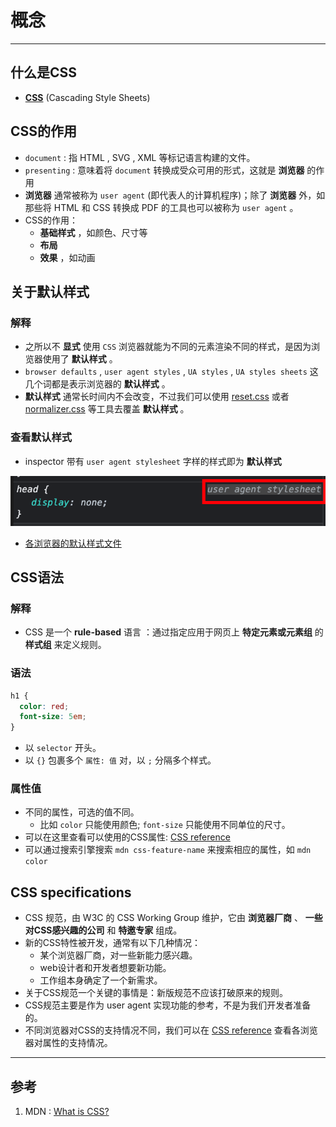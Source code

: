 # 概念

---

## 什么是CSS

- **[CSS](https://developer.mozilla.org/en-US/docs/Glossary/CSS)** (Cascading Style Sheets)

## CSS的作用

- `document` : 指 HTML , SVG , XML 等标记语言构建的文件。
- `presenting` :  意味着将 `document` 转换成受众可用的形式，这就是 **浏览器** 的作用
- **浏览器** 通常被称为 `user agent` (即代表人的计算机程序)；除了 **浏览器** 外，如那些将 HTML  和 CSS 转换成 PDF 的工具也可以被称为 `user agent` 。
- CSS的作用：
  - **基础样式** ，如颜色、尺寸等
  - **布局**
  - **效果** ，如动画

## 关于默认样式

### 解释

- 之所以不 **显式** 使用 `CSS` 浏览器就能为不同的元素渲染不同的样式，是因为浏览器使用了 **默认样式** 。
- `browser defaults` , `user agent styles` , `UA styles` , `UA styles sheets` 这几个词都是表示浏览器的 **默认样式** 。
- **默认样式** 通常长时间内不会改变，不过我们可以使用 [reset.css](https://meyerweb.com/eric/tools/css/reset/) 或者 [normalizer.css](https://github.com/necolas/normalize.css/) 等工具去覆盖 **默认样式** 。

### 查看默认样式

- inspector 带有 `user agent stylesheet` 字样的样式即为 **默认样式**

![image-20221227233255995](概念/image-20221227233255995.png)

- [各浏览器的默认样式文件](https://stackoverflow.com/a/6867287)

## CSS语法

### 解释

- CSS 是一个 **rule-based** 语言 ：通过指定应用于网页上 **特定元素或元素组** 的 **样式组** 来定义规则。

### 语法

```css
h1 {
  color: red;
  font-size: 5em;
}
```

- 以 `selector` 开头。
- 以 `{}` 包裹多个 `属性: 值` 对，以 `;` 分隔多个样式。

### 属性值

- 不同的属性，可选的值不同。
  - 比如 `color` 只能使用颜色; `font-size` 只能使用不同单位的尺寸。
- 可以在这里查看可以使用的CSS属性:  [CSS reference](https://developer.mozilla.org/en-US/docs/Web/CSS/Reference)
- 可以通过搜索引擎搜索 `mdn css-feature-name` 来搜索相应的属性，如 `mdn color`

## CSS specifications

- CSS 规范，由 W3C 的 CSS Working Group 维护，它由 **浏览器厂商** 、 **一些对CSS感兴趣的公司** 和 **特邀专家** 组成。
- 新的CSS特性被开发，通常有以下几种情况：
  - 某个浏览器厂商，对一些新能力感兴趣。
  - web设计者和开发者想要新功能。
  - 工作组本身确定了一个新需求。
- 关于CSS规范一个关键的事情是：新版规范不应该打破原来的规则。
- CSS规范主要是作为 user agent 实现功能的参考，不是为我们开发者准备的。
- 不同浏览器对CSS的支持情况不同，我们可以在  [CSS reference](https://developer.mozilla.org/en-US/docs/Web/CSS/Reference) 查看各浏览器对属性的支持情况。

---

## 参考

1. MDN : [What is CSS?](https://developer.mozilla.org/en-US/docs/Learn/CSS/First_steps/What_is_CSS)